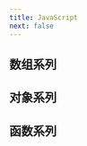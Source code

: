 ```yaml
---
title: JavaScript
next: false
---
```




<!-- ![JavaScript](./static/image/javaScript-index.png) -->

## 数组系列

## 对象系列

## 函数系列



